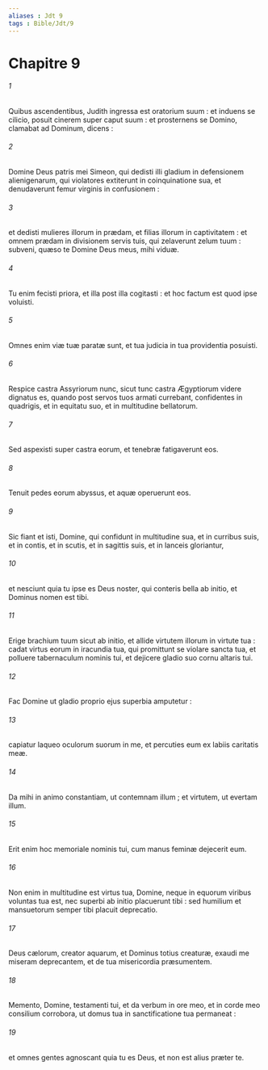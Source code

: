 ```yaml
---
aliases : Jdt 9
tags : Bible/Jdt/9
---
```


# Chapitre 9

###### 1
Quibus ascendentibus, Judith ingressa est oratorium suum : et induens se cilicio, posuit cinerem super caput suum : et prosternens se Domino, clamabat ad Dominum, dicens :
###### 2
Domine Deus patris mei Simeon, qui dedisti illi gladium in defensionem alienigenarum, qui violatores extiterunt in coinquinatione sua, et denudaverunt femur virginis in confusionem :
###### 3
et dedisti mulieres illorum in prædam, et filias illorum in captivitatem : et omnem prædam in divisionem servis tuis, qui zelaverunt zelum tuum : subveni, quæso te Domine Deus meus, mihi viduæ.
###### 4
Tu enim fecisti priora, et illa post illa cogitasti : et hoc factum est quod ipse voluisti.
###### 5
Omnes enim viæ tuæ paratæ sunt, et tua judicia in tua providentia posuisti.
###### 6
Respice castra Assyriorum nunc, sicut tunc castra Ægyptiorum videre dignatus es, quando post servos tuos armati currebant, confidentes in quadrigis, et in equitatu suo, et in multitudine bellatorum.
###### 7
Sed aspexisti super castra eorum, et tenebræ fatigaverunt eos.
###### 8
Tenuit pedes eorum abyssus, et aquæ operuerunt eos.
###### 9
Sic fiant et isti, Domine, qui confidunt in multitudine sua, et in curribus suis, et in contis, et in scutis, et in sagittis suis, et in lanceis gloriantur,
###### 10
et nesciunt quia tu ipse es Deus noster, qui conteris bella ab initio, et Dominus nomen est tibi.
###### 11
Erige brachium tuum sicut ab initio, et allide virtutem illorum in virtute tua : cadat virtus eorum in iracundia tua, qui promittunt se violare sancta tua, et polluere tabernaculum nominis tui, et dejicere gladio suo cornu altaris tui.
###### 12
Fac Domine ut gladio proprio ejus superbia amputetur :
###### 13
capiatur laqueo oculorum suorum in me, et percuties eum ex labiis caritatis meæ.
###### 14
Da mihi in animo constantiam, ut contemnam illum ; et virtutem, ut evertam illum.
###### 15
Erit enim hoc memoriale nominis tui, cum manus feminæ dejecerit eum.
###### 16
Non enim in multitudine est virtus tua, Domine, neque in equorum viribus voluntas tua est, nec superbi ab initio placuerunt tibi : sed humilium et mansuetorum semper tibi placuit deprecatio.
###### 17
Deus cælorum, creator aquarum, et Dominus totius creaturæ, exaudi me miseram deprecantem, et de tua misericordia præsumentem.
###### 18
Memento, Domine, testamenti tui, et da verbum in ore meo, et in corde meo consilium corrobora, ut domus tua in sanctificatione tua permaneat :
###### 19
et omnes gentes agnoscant quia tu es Deus, et non est alius præter te.
